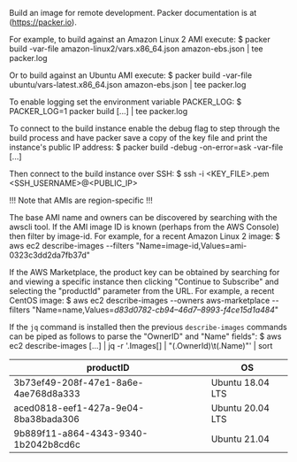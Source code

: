 Build an image for remote development. Packer documentation is at (https://packer.io).

For example, to build against an Amazon Linux 2 AMI execute:
$ packer build -var-file amazon-linux2/vars.x86_64.json amazon-ebs.json | tee packer.log

Or to build against an Ubuntu AMI execute:
$ packer build -var-file ubuntu/vars-latest.x86_64.json amazon-ebs.json | tee packer.log


To enable logging set the environment variable PACKER_LOG:
$ PACKER_LOG=1 packer build [...] | tee packer.log


To connect to the build instance enable the debug flag to step through the build process and have
packer save a copy of the key file and print the instance's public IP address:
$ packer build -debug -on-error=ask -var-file [...]

Then connect to the build instance over SSH:
$ ssh -i <KEY_FILE>.pem <SSH_USERNAME>@<PUBLIC_IP>

!!! Note that AMIs are region-specific !!!

The base AMI name and owners can be discovered by searching with the awscli tool. If the AMI image
ID is known (perhaps from the AWS Console) then filter by image-id. For example, for a recent
Amazon Linux 2 image:
$ aws ec2 describe-images --filters "Name=image-id,Values=ami-0323c3dd2da7fb37d"

If the AWS Marketplace, the product key can be obtained by searching for and viewing a specific
instance then clicking "Continue to Subscribe" and selecting the "productId" parameter from the
URL. For example, a recent CentOS image:
$ aws ec2 describe-images --owners aws-marketplace --filters "Name=name,Values=*d83d0782-cb94–46d7–8993-f4ce15d1a484*"

If the `jq` command is installed then the previous `describe-images` commands can be piped as
follows to parse the "OwnerID" and "Name" fields":
$ aws ec2 describe-images [...] | jq -r '.Images[] | "\(.OwnerId)\t\(.Name)"' | sort

| productID | OS |
| ----------- | ----------- |
| 3b73ef49-208f-47e1-8a6e-4ae768d8a333 | Ubuntu 18.04 LTS |
| aced0818-eef1-427a-9e04-8ba38bada306 | Ubuntu 20.04 LTS |
| 9b889f11-a864-4343-9340-1b2042b8cd6c | Ubuntu 21.04 |

